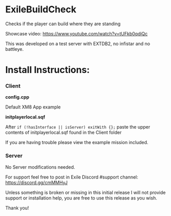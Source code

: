 # ExileBuildCheck
Checks if the player can build where they are standing

Showcase video: https://www.youtube.com/watch?v=tUFkb0qdiQc

This was developed on a test server with EXTDB2, no infistar and no battleye.


# Install Instructions:

### Client

**config.cpp**

Default XM8 App example

**initplayerlocal.sqf**

After `if (!hasInterface || isServer) exitWith {};` paste the upper contents of initplayerlocal.sqf found in the Client folder

If you are having trouble please view the example mission included.

### Server

No Server modifications needed.

For support feel free to post in Exile Discord #support channel: https://discord.gg/cmMMHyJ

Unless something is broken or missing in this initial release I will not provide support or installation help, you are free to use this release as you wish.

Thank you!
